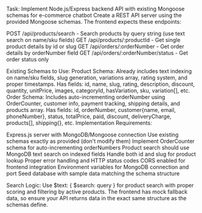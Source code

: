 Task: Implement Node.js/Express backend API with existing Mongoose schemas for e-commerce chatbot
Create a REST API server using the provided Mongoose schemas. The frontend expects these endpoints:

POST /api/products/search - Search products by query string (use text search on name/sku fields)
GET /api/products/:productId - Get single product details by id or slug
GET /api/orders/:orderNumber - Get order details by orderNumber field
GET /api/orders/:orderNumber/status - Get order status only

Existing Schemas to Use:
Product Schema: Already includes text indexing on name/sku fields, slug generation, variations array, rating system, and proper timestamps. Has fields: id, name, slug, rating, description, discount, quantity, unitPrice, images, categoryId, hasVariation, sku, variation[], etc.
Order Schema: Includes auto-incrementing orderNumber using OrderCounter, customer info, payment tracking, shipping details, and products array. Has fields: id, orderNumber, customer{name, email, phoneNumber}, status, totalPrice, paid, discount, deliveryCharge, products[], shipping{}, etc.
Implementation Requirements:

Express.js server with MongoDB/Mongoose connection
Use existing schemas exactly as provided (don't modify them)
Implement OrderCounter schema for auto-incrementing orderNumbers
Product search should use MongoDB text search on indexed fields
Handle both id and slug for product lookup
Proper error handling and HTTP status codes
CORS enabled for frontend integration
Environment variables for MongoDB connection and port
Seed database with sample data matching the schema structure

Search Logic: Use $text: { $search: query } for product search with proper scoring and filtering by active products.
The frontend has mock fallback data, so ensure your API returns data in the exact same structure as the schemas define.

